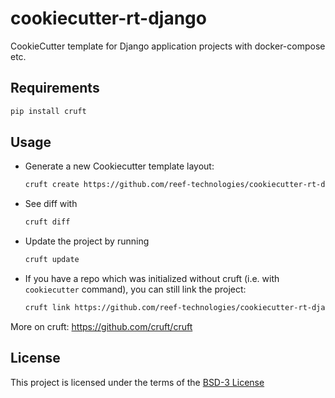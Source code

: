 cookiecutter-rt-django
======================

CookieCutter template for Django application projects with docker-compose etc.

Requirements
------------

```sh
pip install cruft
```

Usage
-----

* Generate a new Cookiecutter template layout:
  ```sh
  cruft create https://github.com/reef-technologies/cookiecutter-rt-django
  ```
* See diff with
  ```sh
  cruft diff
  ```
* Update the project by running
  ```sh
  cruft update
  ```
* If you have a repo which was initialized without cruft (i.e. with `cookiecutter` command), you can still link the project:
  ```sh
  cruft link https://github.com/reef-technologies/cookiecutter-rt-django
  ```

More on cruft: https://github.com/cruft/cruft

License
-------
This project is licensed under the terms of the [BSD-3 License](/LICENSE)
